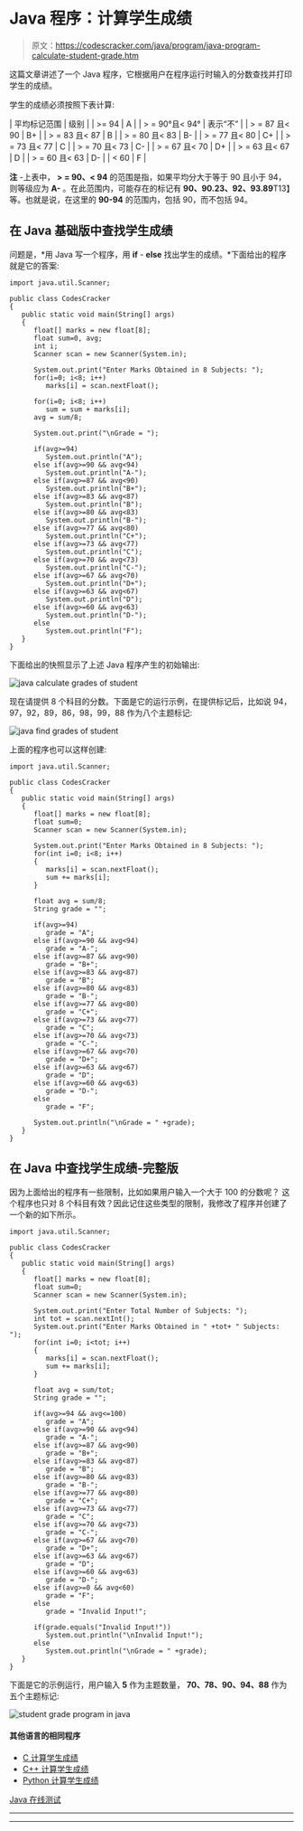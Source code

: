 # Java 程序：计算学生成绩

> 原文：<https://codescracker.com/java/program/java-program-calculate-student-grade.htm>

这篇文章讲述了一个 Java 程序，它根据用户在程序运行时输入的分数查找并打印学生的成绩。

学生的成绩必须按照下表计算:

| 平均标记范围 | 级别 |
| >= 94 | A |
| > = 90°且< 94° | 表示“不” |
| > = 87 且< 90 | B+ |
| > = 83 且< 87 | B |
| > = 80 且< 83 | B- |
| > = 77 且< 80 | C+ |
| > = 73 且< 77 | C |
| > = 70 且< 73 | C- |
| > = 67 且< 70 | D+ |
| > = 63 且< 67 | D |
| > = 60 且< 63 | D- |
| < 60 | F |

**注** -上表中， **> = 90、< 94** 的范围是指，如果平均分大于等于 90 且小于 94，则等级应为 **A-** 。在此范围内，可能存在的标记有 **90、90.23、92、93.89**T13】等。也就是说，在这里的 **90-94** 的范围内，包括 90，而不包括 94。

## 在 Java 基础版中查找学生成绩

问题是，*用 Java 写一个程序，用 **if** - **else** 找出学生的成绩。*下面给出的程序 就是它的答案:

```
import java.util.Scanner;

public class CodesCracker
{
   public static void main(String[] args)
   {
      float[] marks = new float[8];
      float sum=0, avg;
      int i;
      Scanner scan = new Scanner(System.in);

      System.out.print("Enter Marks Obtained in 8 Subjects: ");
      for(i=0; i<8; i++)
         marks[i] = scan.nextFloat();

      for(i=0; i<8; i++)
         sum = sum + marks[i];
      avg = sum/8;

      System.out.print("\nGrade = ");

      if(avg>=94)
         System.out.println("A");
      else if(avg>=90 && avg<94)
         System.out.println("A-");
      else if(avg>=87 && avg<90)
         System.out.println("B+");
      else if(avg>=83 && avg<87)
         System.out.println("B");
      else if(avg>=80 && avg<83)
         System.out.println("B-");
      else if(avg>=77 && avg<80)
         System.out.println("C+");
      else if(avg>=73 && avg<77)
         System.out.println("C");
      else if(avg>=70 && avg<73)
         System.out.println("C-");
      else if(avg>=67 && avg<70)
         System.out.println("D+");
      else if(avg>=63 && avg<67)
         System.out.println("D");
      else if(avg>=60 && avg<63)
         System.out.println("D-");
      else
         System.out.println("F");
   }
}
```

下面给出的快照显示了上述 Java 程序产生的初始输出:

![java calculate grades of student](img/71882f5411feafc44d2bbe7d595625c4.png)

现在请提供 8 个科目的分数。下面是它的运行示例，在提供标记后，比如说 94，97，92，89，86，98，99，88 作为八个主题标记:

![java find grades of student](img/975965530e508d9ad6f0e08bdb4388b0.png)

上面的程序也可以这样创建:

```
import java.util.Scanner;

public class CodesCracker
{
   public static void main(String[] args)
   {
      float[] marks = new float[8];
      float sum=0;
      Scanner scan = new Scanner(System.in);

      System.out.print("Enter Marks Obtained in 8 Subjects: ");
      for(int i=0; i<8; i++)
      {
         marks[i] = scan.nextFloat();
         sum += marks[i];
      }

      float avg = sum/8;
      String grade = "";

      if(avg>=94)
         grade = "A";
      else if(avg>=90 && avg<94)
         grade = "A-";
      else if(avg>=87 && avg<90)
         grade = "B+";
      else if(avg>=83 && avg<87)
         grade = "B";
      else if(avg>=80 && avg<83)
         grade = "B-";
      else if(avg>=77 && avg<80)
         grade = "C+";
      else if(avg>=73 && avg<77)
         grade = "C";
      else if(avg>=70 && avg<73)
         grade = "C-";
      else if(avg>=67 && avg<70)
         grade = "D+";
      else if(avg>=63 && avg<67)
         grade = "D";
      else if(avg>=60 && avg<63)
         grade = "D-";
      else
         grade = "F";

      System.out.println("\nGrade = " +grade);
   }
}
```

## 在 Java 中查找学生成绩-完整版

因为上面给出的程序有一些限制，比如如果用户输入一个大于 100 的分数呢？
这个程序也只对 8 个科目有效？因此记住这些类型的限制，我修改了程序并创建了一个新的如下所示。

```
import java.util.Scanner;

public class CodesCracker
{
   public static void main(String[] args)
   {
      float[] marks = new float[8];
      float sum=0;
      Scanner scan = new Scanner(System.in);

      System.out.print("Enter Total Number of Subjects: ");
      int tot = scan.nextInt();
      System.out.print("Enter Marks Obtained in " +tot+ " Subjects: ");
      for(int i=0; i<tot; i++)
      {
         marks[i] = scan.nextFloat();
         sum += marks[i];
      }

      float avg = sum/tot;
      String grade = "";

      if(avg>=94 && avg<=100)
         grade = "A";
      else if(avg>=90 && avg<94)
         grade = "A-";
      else if(avg>=87 && avg<90)
         grade = "B+";
      else if(avg>=83 && avg<87)
         grade = "B";
      else if(avg>=80 && avg<83)
         grade = "B-";
      else if(avg>=77 && avg<80)
         grade = "C+";
      else if(avg>=73 && avg<77)
         grade = "C";
      else if(avg>=70 && avg<73)
         grade = "C-";
      else if(avg>=67 && avg<70)
         grade = "D+";
      else if(avg>=63 && avg<67)
         grade = "D";
      else if(avg>=60 && avg<63)
         grade = "D-";
      else if(avg>=0 && avg<60)
         grade = "F";
      else
         grade = "Invalid Input!";

      if(grade.equals("Invalid Input!"))
         System.out.println("\nInvalid Input!");
      else
         System.out.println("\nGrade = " +grade);
   }
}
```

下面是它的示例运行，用户输入 **5** 作为主题数量， **70、78、90、94、88** 作为五个主题标记:

![student grade program in java](img/d1eae346509cc31b516a36592dea46e1.png)

#### 其他语言的相同程序

*   [C 计算学生成绩](/c/program/c-program-calculate-student-grade.htm)
*   [C++ 计算学生成绩](/cpp/program/cpp-program-calculate-student-grade.htm)
*   [Python 计算学生成绩](/python/program/python-program-calculate-student-grade.htm)

[Java 在线测试](/exam/showtest.php?subid=1)

* * *

* * *